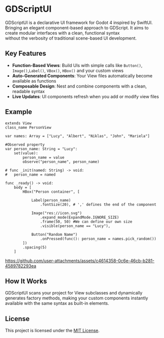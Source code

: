 # GDScriptUI

GDScriptUI is a declarative UI framework for Godot 4 inspired by SwiftUI.<br>
Bringing an elegant component-based approach to GDScript. It aims to create modular interfaces with a clean, functional syntax<br>
without the verbosity of traditional scene-based UI development.

## Key Features

- **Function-Based Views**: Build UIs with simple calls like `Button()`, `Image()`,`Label()`, `VBox()`, `HBox()`  and your custom views
- **Auto-Generated Components**: Your View files automatically become available as functions
- **Composable Design**: Nest and combine components with a clean, readable syntax
- **Live Updates**: UI components refresh when you add or modify view files

## Example

```gdscript
extends View
class_name PersonView

var names: Array = ["Lucy", "Albert", "Niklas", "John", "Mariela"]

#Observed property
var person_name: String = "Lucy":
	set(value):
		person_name = value
		observe("person_name", person_name)

# func _init(named: String) -> void:
# 	person_name = named

func _ready() -> void:
	body = [
		HBox("Person container", [
			
			Label(person_name)
				.fontSize(20), # ',' defines the end of the component

			Image("res://icon.svg")
				.expand_mode(ExpandMode.IGNORE_SIZE)
				.frame(50, 50) #We can define our own size
				.visible(person_name == "Lucy"),

			Button("Random Name")
				.onPressed(func(): person_name = names.pick_random())
		])
		.spacing(5)
	]
```



https://github.com/user-attachments/assets/c4614358-0c6e-46cb-b281-4589782293ea


## How It Works

GDScriptUI scans your project for View subclasses and dynamically generates factory methods, making your custom components instantly available with the same syntax as built-in elements.

## License
This project is licensed under the [MIT License](LICENSE).
